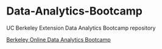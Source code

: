 # Data-Analytics-Bootcamp
UC Berkeley Extension Data Analytics Bootcamp repository

[Berkeley Online Data Analytics Bootcamp](https://bootcamp.berkeley.edu/data/)

